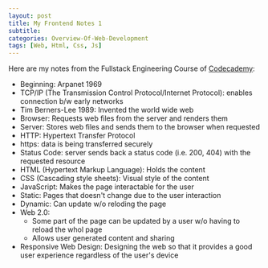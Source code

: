 ```yaml
---
layout: post
title: My Frontend Notes 1
subtitle: 
categories: Overview-Of-Web-Development
tags: [Web, Html, Css, Js]
---
```


Here are my notes from the Fullstack Engineering Course of [Codecademy](https://www.codecademy.com/):

- Beginning: Arpanet 1969
- TCP/IP (The Transmission Control Protocol/Internet Protocol): enables connection b/w early networks
- Tim Berners-Lee 1989: Invented the world wide web
- Browser: Requests web files from the server and renders them
- Server: Stores web files and sends them to the browser when requested
- HTTP: Hypertext Transfer Protocol
- https: data is being transferred securely
- Status Code: server sends back a status code (i.e. 200, 404) with the requested resource
- HTML (Hypertext Markup Language): Holds the content
- CSS (Cascading style sheets): Visual style of the content
- JavaScript: Makes the page interactable for the user 
- Static: Pages that doesn't change due to the user interaction
- Dynamic: Can update w/o reloding the page
- Web 2.0: 
    - Some part of the page can be updated by a user w/o having to reload the whol page
    - Allows user generated content and sharing
- Responsive Web Design: Designing the web so that it provides a good user experience regardless of the user's device
